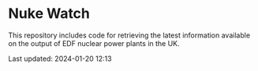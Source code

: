 # Nuke Watch

This repository includes code for retrieving the latest information available on the output of EDF nuclear power plants in the UK.

Last updated: 2024-01-20 12:13